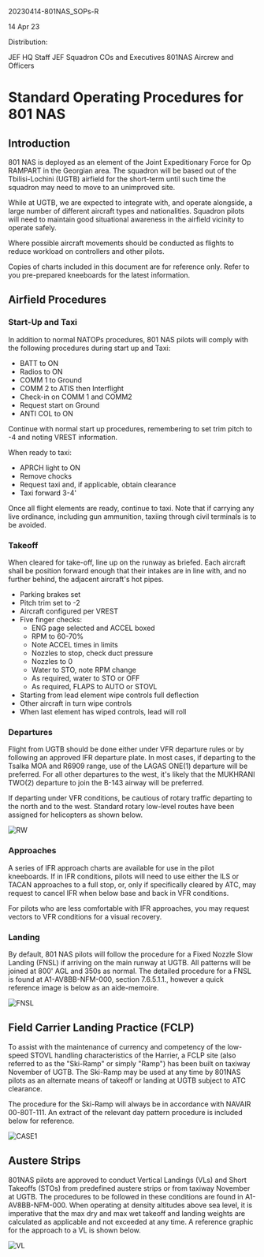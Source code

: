 20230414-801NAS_SOPs-R

14 Apr 23

Distribution:

JEF HQ Staff
JEF Squadron COs and Executives
801NAS Aircrew and Officers

# Standard Operating Procedures for 801 NAS

## Introduction

801 NAS is deployed as an element of the Joint Expeditionary Force for Op RAMPART in the Georgian area.
The squadron will be based out of the Tbilisi-Lochini (UGTB) airfield for the short-term until such time the squadron may need to move to an unimproved site.

While at UGTB, we are expected to integrate with, and operate alongside, a large number of different aircraft types and nationalities.
Squadron pilots will need to maintain good situational awareness in the airfield vicinity to operate safely.

Where possible aircraft movements should be conducted as flights to reduce workload on controllers and other pilots.

Copies of charts included in this document are for reference only.
Refer to you pre-prepared kneeboards for the latest information.

## Airfield Procedures

### Start-Up and Taxi

In addition to normal NATOPs procedures, 801 NAS pilots will comply with the following procedures during start up and Taxi:

- BATT to ON
- Radios to ON
- COMM 1 to Ground
- COMM 2 to ATIS then Interflight
- Check-in on COMM 1 and COMM2
- Request start on Ground
- ANTI COL to ON

Continue with normal start up procedures, remembering to set trim pitch to -4 and noting VREST information.

When ready to taxi:

- APRCH light to ON
- Remove chocks
- Request taxi and, if applicable, obtain clearance
- Taxi forward 3-4'

Once all flight elements are ready, continue to taxi.
Note that if carrying any live ordinance, including gun ammunition, taxiing through civil terminals is to be avoided.

### Takeoff

When cleared for take-off, line up on the runway as briefed.
Each aircraft shall be position forward enough that their intakes are in line with, and no further behind, the adjacent aircraft's hot pipes.

- Parking brakes set
- Pitch trim set to -2
- Aircraft configured per VREST
- Five finger checks:
  - ENG page selected and ACCEL boxed
  - RPM to 60-70%
  - Note ACCEL times in limits
  - Nozzles to stop, check duct pressure
  - Nozzles to 0
  - Water to STO, note RPM change
  - As required, water to STO or OFF
  - As required, FLAPS to AUTO or STOVL
- Starting from lead element wipe controls full deflection
- Other aircraft in turn wipe controls
- When last element has wiped controls, lead will roll

### Departures

Flight from UGTB should be done either under VFR departure rules or by following an approved IFR departure plate.
In most cases, if departing to the Tsalka MOA and R6909 range, use of the LAGAS ONE(1) departure will be preferred.
For all other departures to the west, it's likely that the MUKHRANI TWO(2) departure to join the B-143 airway will be preferred.

If departing under VFR conditions, be cautious of rotary traffic departing to the north and to the west.
Standard rotary low-level routes have been assigned for helicopters as shown below.

![RW](RW.png)

### Approaches

A series of IFR approach charts are available for use in the pilot kneeboards.
If in IFR conditions, pilots will need to use either the ILS or TACAN approaches to a full stop, or, only if specifically cleared by ATC, may request to cancel IFR when below base and back in VFR conditions.

For pilots who are less comfortable with IFR approaches, you may request vectors to VFR conditions for a visual recovery.

### Landing

By default, 801 NAS pilots will follow the procedure for a Fixed Nozzle Slow Landing (FNSL) if arriving on the main runway at UGTB.
All patterns will be joined at 800' AGL and 350s as normal.
The detailed procedure for a FNSL is found at A1-AV8BB-NFM-000, section 7.6.5.1.1., however a quick reference image is below as an aide-memoire.

![FNSL](FNSL.png)

## Field Carrier Landing Practice (FCLP)

To assist with the maintenance of currency and competency of the low-speed STOVL handling characteristics of the Harrier, a FCLP site (also referred to as the "Ski-Ramp" or simply "Ramp") has been built on taxiway November of UGTB.
The Ski-Ramp may be used at any time by 801NAS pilots as an alternate means of takeoff or landing at UGTB subject to ATC clearance.

The procedure for the Ski-Ramp will always be in accordance with NAVAIR 00-80T-111.
An extract of the relevant day pattern procedure is included below for reference.

![CASE1](CASE1.png)

## Austere Strips

801NAS pilots are approved to conduct Vertical Landings (VLs) and Short Takeoffs (STOs) from predefined austere strips or from taxiway November at UGTB.
The procedures to be followed in these conditions are found in A1-AV8BB-NFM-000.
When operating at density altitudes above sea level, it is imperative that the max dry and max wet takeoff and landing weights are calculated as applicable and not exceeded at any time.
A reference graphic for the approach to a VL is shown below.

![VL](VL.png)
